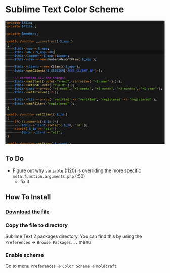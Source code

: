 Sublime Text Color Scheme
===

![Screenshot](screenshot.png)

## To Do

* Figure out why `variable` (:120) is overriding the more specific `meta.function.arguments.php` (:50)
  * fix it

## How To Install

### [Download](https://raw.githubusercontent.com/moldcraft/colour-scheme/master/sublime-text/moldcraft.tmTheme) the file

### Copy the file to directory

Sublime Text 2 packages directory. You can find this by using the `Preferences` -> `Browse Packages...` menu

### Enable scheme

Go to menu `Preferences` -> `Color Scheme` -> `moldcraft`
